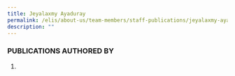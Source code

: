 ```yaml
---
title: Jeyalaxmy Ayaduray
permalink: /elis/about-us/team-members/staff-publications/jeyalaxmy-ayaduray/
description: ""
---
```

### PUBLICATIONS AUTHORED BY 


1.